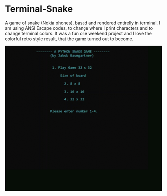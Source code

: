 # Terminal-Snake
A game of snake (Nokia phones), based and rendered entirelly in terminal. I am using ANSI Escape codes, to change where I print characters and to change terminal colors. It was a fun one weekend project and I love the colorful retro style result, that the game turned out to become.

![Screenshot](gameplay.gif)
